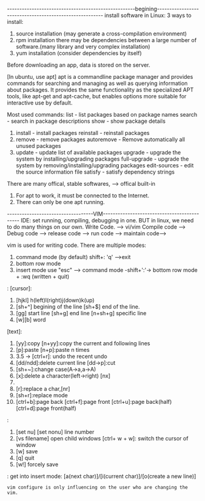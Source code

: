 ----------------------------------------------------begining--------------------------------------------------------
install software in Linux:
3 ways to install:
1. source installation (may generate a cross-compilation environment)
2. rpm installation
there may be dependencies between a large number of software.(many library and very complex installation)
3. yum installation (consider dependencies by itself)

Before downloading an app, data is stored on the server.

[In ubuntu, use apt]
apt is a commandline package manager and provides commands for
searching and managing as well as querying information about packages.
It provides the same functionality as the specialized APT tools,
like apt-get and apt-cache, but enables options more suitable for
interactive use by default.

Most used commands:
  list - list packages based on package names
  search - search in package descriptions
  show - show package details
1.  install - install packages
  reinstall - reinstall packages
2.  remove - remove packages
  autoremove - Remove automatically all unused packages
3.  update - update list of available packages
  upgrade - upgrade the system by installing/upgrading packages
  full-upgrade - upgrade the system by removing/installing/upgrading packages
  edit-sources - edit the source information file
  satisfy - satisfy dependency strings

There are many offical, stable softwares, --> offical built-in

1. For apt to work, it must be connected to the Internet.
2. There can only be one apt running.

-----------------------------------VIM--------------------------------------------
IDE: set running, compiling, debugging in one.
BUT in linux, we need to do many things on our own.
Write Code.  --> vi/vim
Compile code --> 
Debug code   -->
release code -->
run code     -->
maintain code-->

vim is used for writing code.
There are multiple modes:
1. command mode (by default)   shift+:  'q' -->exit
2. bottom row mode
3. insert mode   use "esc" --> command mode -shift+':'-> bottom row mode + :wq (written + quit)

<command mode>:
[cursor]: 
1. [hjkl] h(left)l(right)j(down)k(up)
2. [sh+^] begining of the line [sh+$] end of the line.
3. [gg] start line  [sh+g] end line  [n+sh+g] specific line
4. [w][b] word

[text]:
1. [yy]:copy  [n+yy]:copy the current and following lines
2. [p]:paste [n+p]:paste n times
3. [u]:undo
3.5 -> [ctrl+r]: undo the recent undo
3. [dd/ndd]:delete current line [dd->p]:cut
4. [sh+~]:change case(A->a,a->A)
5. [x]:delete a character(left->right) [nx]
6. [sh+x]:(right->left)
7. [r]:replace a char,[nr]
8. [sh+r]:replace mode
9. [ctrl+b]:page back [ctrl+f]:page front [ctrl+u]:page back(half) [ctrl+d]:page front(half)

<bottom line mode>:
1. [set nu] [set nonu] line number
2. [vs filename] open child windows  [ctrl+ w + w]: switch the cursor of window
3. [w] save
4. [q] quit
5. [w!] forcely save

<insert mode>:
get into insert mode: [a(next char)]/[i(current char)]/[o(create a new line)]


~~~~~~~~~~~~~~~~~~~~~~~~VIM CONFIGURE~~~~~~~~~~~~~~~~~~~~~~
vim configure is only influencing on the user who are changing the vim.

